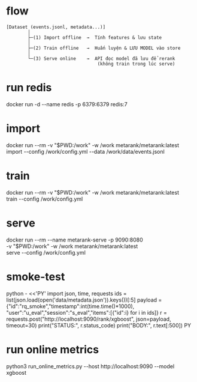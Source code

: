 # flow 
```
[Dataset (events.jsonl, metadata...)]
        │
        ├─(1) Import offline  →  Tính features & lưu state
        │
        ├─(2) Train offline   →  Huấn luyện & LƯU MODEL vào store
        │
        └─(3) Serve online    →  API đọc model đã lưu để rerank
                                  (không train trong lúc serve)
```

# run redis
docker run -d --name redis -p 6379:6379 redis:7

# import 
docker run --rm -v "$PWD:/work" -w /work metarank/metarank:latest \
  import --config /work/config.yml --data /work/data/events.jsonl

# train
docker run --rm -v "$PWD:/work" -w /work metarank/metarank:latest \
  train  --config /work/config.yml

# serve
docker run --rm --name metarank-serve -p 9090:8080 \
  -v "$PWD:/work" -w /work metarank/metarank:latest \
  serve --config /work/config.yml


# smoke-test
python - <<'PY'
import json, time, requests
ids = list(json.load(open('data/metadata.json')).keys())[:5]
payload = {"id":"rq_smoke","timestamp":int(time.time()*1000),
           "user":"u_eval","session":"s_eval","items":[{"id":i} for i in ids]}
r = requests.post("http://localhost:9090/rank/xgboost", json=payload, timeout=30)
print("STATUS:", r.status_code)
print("BODY:", r.text[:500])
PY


# run online metrics 
python3 run_online_metrics.py --host http://localhost:9090 --model xgboost